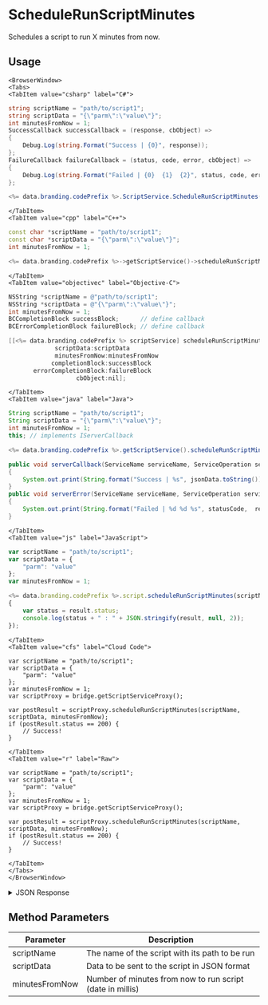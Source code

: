 # ScheduleRunScriptMinutes

Schedules a script to run X minutes from now.

<PartialServop service_name="script" operation_name="SCHEDULE_CLOUD_SCRIPT" />

## Usage

```mdx-code-block
<BrowserWindow>
<Tabs>
<TabItem value="csharp" label="C#">
```

```csharp
string scriptName = "path/to/script1";
string scriptData = "{\"parm\":\"value\"}";
int minutesFromNow = 1;
SuccessCallback successCallback = (response, cbObject) =>
{
    Debug.Log(string.Format("Success | {0}", response));
};
FailureCallback failureCallback = (status, code, error, cbObject) =>
{
    Debug.Log(string.Format("Failed | {0}  {1}  {2}", status, code, error));
};

<%= data.branding.codePrefix %>.ScriptService.ScheduleRunScriptMinutes(scriptName, scriptData, minutesFromNow, successCallback, failureCallback);
```

```mdx-code-block
</TabItem>
<TabItem value="cpp" label="C++">
```

```cpp
const char *scriptName = "path/to/script1";
const char *scriptData = "{\"parm\":\"value\"}";
int minutesFromNow = 1;

<%= data.branding.codePrefix %>->getScriptService()->scheduleRunScriptMinutes(scriptName, scriptData, minutesFromNow, this);
```

```mdx-code-block
</TabItem>
<TabItem value="objectivec" label="Objective-C">
```

```objectivec
NSString *scriptName = @"path/to/script1";
NSString *scriptData = @"{\"parm\":\"value\"}";
int minutesFromNow = 1;
BCCompletionBlock successBlock;      // define callback
BCErrorCompletionBlock failureBlock; // define callback

[[<%= data.branding.codePrefix %> scriptService] scheduleRunScriptMinutes:scriptName
             scriptData:scriptData
             minutesFromNow:minutesFromNow
            completionBlock:successBlock
       errorCompletionBlock:failureBlock
                   cbObject:nil];
```

```mdx-code-block
</TabItem>
<TabItem value="java" label="Java">
```

```java
String scriptName = "path/to/script1";
String scriptData = "{\"parm\":\"value\"}";
int minutesFromNow = 1;
this; // implements IServerCallback

<%= data.branding.codePrefix %>.getScriptService().scheduleRunScriptMinutes(scriptName, scriptData, minutesFromNow, this);

public void serverCallback(ServiceName serviceName, ServiceOperation serviceOperation, JSONObject jsonData)
{
    System.out.print(String.format("Success | %s", jsonData.toString()));
}
public void serverError(ServiceName serviceName, ServiceOperation serviceOperation, int statusCode, int reasonCode, String jsonError)
{
    System.out.print(String.format("Failed | %d %d %s", statusCode,  reasonCode, jsonError.toString()));
}
```

```mdx-code-block
</TabItem>
<TabItem value="js" label="JavaScript">
```

```javascript
var scriptName = "path/to/script1";
var scriptData = {
    "parm": "value"
};
var minutesFromNow = 1;

<%= data.branding.codePrefix %>.script.scheduleRunScriptMinutes(scriptName, scriptData, minutesFromNow, result =>
{
	var status = result.status;
	console.log(status + " : " + JSON.stringify(result, null, 2));
});
```

```mdx-code-block
</TabItem>
<TabItem value="cfs" label="Cloud Code">
```

```cfscript
var scriptName = "path/to/script1";
var scriptData = {
    "parm": "value"
};
var minutesFromNow = 1;
var scriptProxy = bridge.getScriptServiceProxy();

var postResult = scriptProxy.scheduleRunScriptMinutes(scriptName, scriptData, minutesFromNow);
if (postResult.status == 200) {
    // Success!
}
```

```mdx-code-block
</TabItem>
<TabItem value="r" label="Raw">
```

```cfscript
var scriptName = "path/to/script1";
var scriptData = {
    "parm": "value"
};
var minutesFromNow = 1;
var scriptProxy = bridge.getScriptServiceProxy();

var postResult = scriptProxy.scheduleRunScriptMinutes(scriptName, scriptData, minutesFromNow);
if (postResult.status == 200) {
    // Success!
}
```

```mdx-code-block
</TabItem>
</Tabs>
</BrowserWindow>
```

<details>
<summary>JSON Response</summary>

```json
{
    "status": 200,
    "data": {
        "result": {},
        "scriptName": "testScript",
        "jobId": "48266b95-d197-464d-bb6b-da70aa1e22a9",
        "runState": "Scheduled",
        "description": null,
        "gameId": "10170",
        "runEndTime": 0,
        "parameters": {
            "testParm1": 1
        },
        "runStartTime": 0,
        "scheduledStartTime": 1437576422378
    }
}
```
</details>

## Method Parameters
Parameter | Description
--------- | -----------
scriptName | The name of the script with its path to be run
scriptData | Data to be sent to the script in JSON format
minutesFromNow | Number of minutes from now to run script (date in millis)


